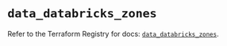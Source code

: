 # `data_databricks_zones`

Refer to the Terraform Registry for docs: [`data_databricks_zones`](https://registry.terraform.io/providers/databricks/databricks/1.89.0/docs/data-sources/zones).

